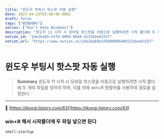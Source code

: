 ```yaml
---
title: "윈도우 부팅시 핫스팟 자동 실행"
date: 2025-04-23T02:08:00.000Z
draft: false
tags: ["WINDOWS"]
series: ["Don't Hate Windows!"]
description: "윈도우 11 시작 시 모바일 핫스팟을 자동으로 실행하려면 시작 폴더에 두 개의 파일을 넣어야 하며, 이를 위해 win+R 명령어를 사용하여 경로를 설정한다."
notion_id: "1de1bab9-e3f8-8009-8640-d1326eeb155f"
notion_url: "https://www.notion.so/1de1bab9e3f880098640d1326eeb155f"
---
```


# 윈도우 부팅시 핫스팟 자동 실행

> **Summary**
> 윈도우 11 시작 시 모바일 핫스팟을 자동으로 실행하려면 시작 폴더에 두 개의 파일을 넣어야 하며, 이를 위해 win+R 명령어를 사용하여 경로를 설정한다.

---

🔗 [https://jkoogi.tistory.com/63](https://jkoogi.tistory.com/63)

### win+R 해서 시작폴더에 두 파일 넣으면 된다

```plain text
shell:startup
```


